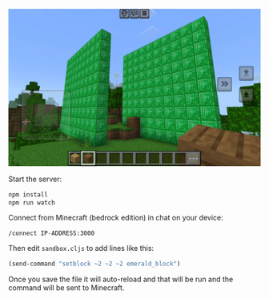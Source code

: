 ![Screenshot of a procedurally generated emerald wall](./screenshot.png)

Start the server:

```
npm install
npm run watch
```

Connect from Minecraft (bedrock edition) in chat on your device:

```
/connect IP-ADDRESS:3000
```

Then edit `sandbox.cljs` to add lines like this:

```clojure
(send-command "setblock ~2 ~2 ~2 emerald_block")
```

Once you save the file it will auto-reload and that will be run and the command will be sent to Minecraft.
